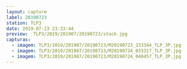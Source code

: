 ```yaml
---
layout: capture
label: 20190723
station: TLP3
date: 2019-07-23 23:33:44
preview:  TLP3/2019/201907/20190723/stack.jpg
capturas:
  - imagem: TLP3/2019/201907/20190723/M20190723_233344_TLP_3P.jpg
  - imagem: TLP3/2019/201907/20190723/M20190724_033317_TLP_3P.jpg
  - imagem: TLP3/2019/201907/20190723/M20190724_040457_TLP_3P.jpg
---
```

